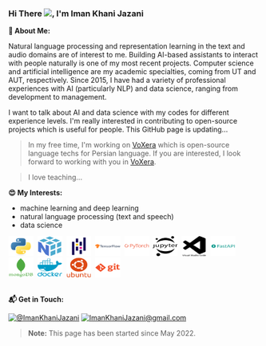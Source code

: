 ### Hi There <img src="https://github.com/TheDudeThatCode/TheDudeThatCode/blob/master/Assets/Hi.gif" width="29px">, I'm Iman Khani Jazani

**🔵 About Me:**

Natural language processing and representation learning in the text and audio domains are of interest to me. Building AI-based assistants to interact with people naturally is one of my most recent projects. Computer science and artificial intelligence are my academic specialties, coming from UT and AUT, respectively. Since 2015, I have had a variety of professional experiences with AI (particularly NLP) and data science, ranging from development to management.

I want to talk about AI and data science with my codes for different experience levels. I'm really interested in contributing to open-source projects which is useful for people. This GitHub page is updating...  

> In my free time, I'm working on [VoXera](https://github.com/VoXera) which is open-source language techs for Persian language. If you are interested, I look forward to working with you in [VoXera](https://github.com/VoXera). 

> I love teaching...


**😍 My Interests:**
- machine learning and deep learning
- natural language processing (text and speech)
- data science

<div>
  <img src="https://github.com/devicons/devicon/blob/master/icons/python/python-original.svg" title="Python" alt="Python" width="50" height="40"/>&nbsp;
  <img src="https://github.com/devicons/devicon/blob/master/icons/numpy/numpy-original.svg" title="Numpy" alt="Numpy" width="50" height="40"/>&nbsp;
  <img src="https://github.com/devicons/devicon/blob/master/icons/pandas/pandas-original.svg" title="Pandas" alt="Pandas" width="50" height="40"/>&nbsp;
  <img src="https://github.com/devicons/devicon/blob/master/icons/tensorflow/tensorflow-original-wordmark.svg" title="Tensorflow" alt="Tensorflow" width="50" height="40"/>&nbsp;
  <img src="https://github.com/devicons/devicon/blob/master/icons/pytorch/pytorch-plain-wordmark.svg" title="Pytorch" alt="Pytorch" width="50" height="40"/>&nbsp;
  <img src="https://github.com/devicons/devicon/blob/master/icons/jupyter/jupyter-plain-wordmark.svg" title="Jupyter" alt="Jupyter" width="50" height="40"/>&nbsp;
  <img src="https://github.com/devicons/devicon/blob/master/icons/vscode/vscode-plain-wordmark.svg" title="vscode" alt="vscode" width="50" height="40"/>&nbsp;
  <img src="https://github.com/devicons/devicon/blob/master/icons/fastapi/fastapi-plain-wordmark.svg" title="fastapi" alt="fastapi" width="50" height="40"/>&nbsp;
  <img src="https://github.com/devicons/devicon/blob/master/icons/mongodb/mongodb-plain-wordmark.svg" title="mongodb" alt="mongodb" width="50" height="40"/>&nbsp;
  <img src="https://github.com/devicons/devicon/blob/master/icons/docker/docker-plain-wordmark.svg" title="Docker" alt="Docker" width="50" height="40"/>&nbsp;
  <img src="https://github.com/devicons/devicon/blob/master/icons/ubuntu/ubuntu-plain-wordmark.svg" title="Ubuntu" alt="Ubuntu" width="50" height="40"/>&nbsp;
  <img src="https://github.com/devicons/devicon/blob/master/icons/git/git-plain-wordmark.svg" title="git" alt="git" width="50" height="40"/>&nbsp;
</div>
<br>

**📬 Get in Touch:**

[![@ImanKhaniJazani](https://img.icons8.com/fluency/48/000000/linkedin.png "@ImanKhaniJazani")](https://www.linkedin.com/in/ImanKhaniJazani/) [![ImanKhaniJazani@gmail.com](https://img.icons8.com/fluency/48/000000/apple-mail.png "ImanKhaniJazani@gmail.com")](ImanKhaniJazani@gmail.com)

> **Note:** This page has been started since May 2022.